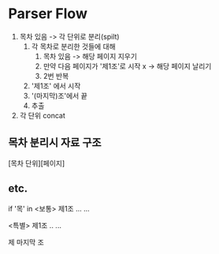 
# Parser Flow
1. 목차 있음 -> 각 단위로 분리(spilt)
    1. 각 목차로 분리한 것들에 대해
        1. 목차 있음 -> 해당 페이지 지우기
        2. 만약 다음 페이지가 '제1조'로 시작 x -> 해당 페이지 날리기
        3. 2번 반복
    2. '제1조' 에서 시작
    3. '(마지막)조'에서 끝
    4. 추출
2. 각 단위 concat

## 목차 분리시 자료 구조
[목차 단위][페이지]

## etc.
if '목' in
<보통>
제1조 ...
...

<특별>
제1조 ..
...

제 마지막 조
